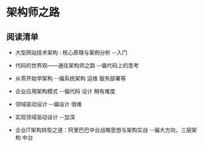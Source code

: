 # 架构师之路


## 阅读清单


- 大型网站技术架构 : 核心原理与案例分析 --入门

- 代码的世界观——通往架构师之路 --偏代码上的思考

- 从零开始学架构 --偏系统架构 运维 服务部署等

- 企业应用架构模式 --偏代码 设计 稍有难度

- 领域驱动设计 --偏设计 很难 

- 实现领域驱动设计 --加深 

- 企业IT架构转型之道：阿里巴巴中台战略思想与架构实战 --偏大方向，三层架构 中台
